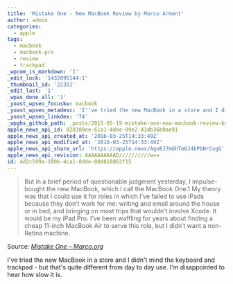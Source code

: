 ```yaml
---
title: 'Mistake One - New MacBook Review by Marco Arment'
author: admin
categories:
  - apple
tags:
  - macbook
  - macbook-pro
  - review
  - trackpad
_wpcom_is_markdown: '1'
_edit_lock: '1432095144:1'
_thumbnail_id: '22351'
_edit_last: '1'
_wpas_done_all: '1'
_yoast_wpseo_focuskw: macbook
_yoast_wpseo_metadesc: 'I''ve tried the new MacBook in a store and I didn''t mind the keyboard and trackpad - but that''s quite different from day to day use.'
_yoast_wpseo_linkdex: '74'
_wpghs_github_path: _posts/2015-05-19-mistake-one-new-macbook-review-by-marco-arment.md
apple_news_api_id: 828109ee-61a1-4dee-89e2-43db36b0ae81
apple_news_api_created_at: '2016-03-25T14:33:49Z'
apple_news_api_modified_at: '2016-03-25T14:33:49Z'
apple_news_api_share_url: 'https://apple.news/AgoEJ7mGhTe6J4kPbNrCugQ'
apple_news_api_revision: AAAAAAAAAAD//////////w==
id: 4d2c599a-100b-4ca1-8dde-08d818062f15
---
```

<blockquote><p>But in a brief period of questionable judgment yesterday, I impulse-bought the new MacBook, which I call the MacBook One.1 My theory was that I could use it for roles in which I’ve failed to use iPads because they don’t work for me: writing and email around the house or in bed, and bringing on most trips that wouldn’t involve Xcode. It would be my iPad Pro. I’ve been waffling for years about finding a cheap 11-inch MacBook Air to serve this role, but I didn’t want a non-Retina machine.</p></blockquote>
<p>Source: <em><a href="http://www.marco.org/2015/05/19/mistake-one">Mistake One – Marco.org</a></em></p>
<p>I've tried the new MacBook in a store and I didn't mind the keyboard and trackpad - but that's quite different from day to day use. I'm disappointed to hear how slow it is.</p>
